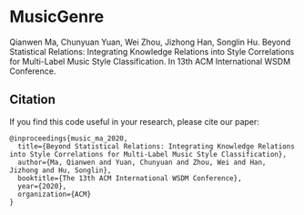 # MusicGenre
Qianwen Ma, Chunyuan Yuan, Wei Zhou, Jizhong Han, Songlin Hu. Beyond Statistical Relations: Integrating Knowledge Relations into Style Correlations for Multi-Label Music Style Classification. In 13th ACM International WSDM Conference. 



## Citation
If you find this code useful in your research, please cite our paper:
```
@inproceedings{music_ma_2020,
  title={Beyond Statistical Relations: Integrating Knowledge Relations into Style Correlations for Multi-Label Music Style Classification},
  author={Ma, Qianwen and Yuan, Chunyuan and Zhou, Wei and Han, Jizhong and Hu, Songlin},
  booktitle={The 13th ACM International WSDM Conference},
  year={2020},
  organization={ACM}
}
```

